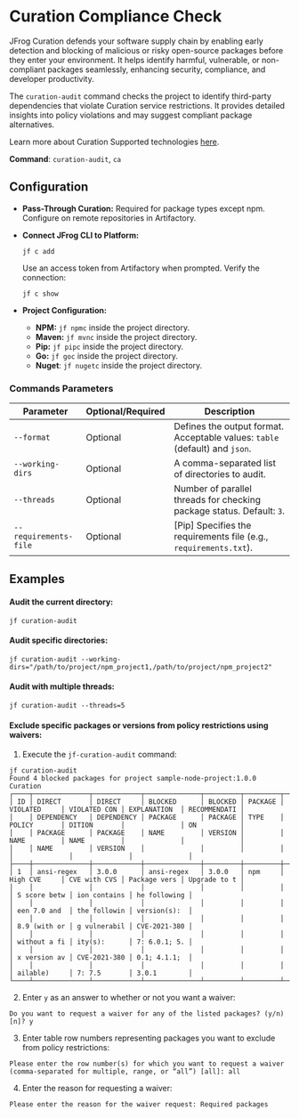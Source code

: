 # Curation Compliance Check

JFrog Curation defends your software supply chain by enabling early detection and blocking of malicious or risky open-source packages before they enter your environment. It helps identify harmful, vulnerable, or non-compliant packages seamlessly, enhancing security, compliance, and developer productivity.

The `curation-audit` command checks the project to identify third-party dependencies that violate Curation service restrictions. It provides detailed insights into policy violations and may suggest compliant package alternatives.

Learn more about Curation Supported technologies [here](../../products/curation/supported-technologies.md).

**Command**: `curation-audit`, `ca`

## Configuration

* **Pass-Through Curation:** Required for package types except npm. Configure on remote repositories in Artifactory.
*   **Connect JFrog CLI to Platform:**

    ```
    jf c add
    ```

    Use an access token from Artifactory when prompted. Verify the connection:

    ```
    jf c show
    ```
* **Project Configuration:**
  * **NPM:** `jf npmc` inside the project directory.
  * **Maven:** `jf mvnc` inside the project directory.
  * **Pip:** `jf pipc` inside the project directory.
  * **Go:** `jf goc` inside the project directory.
  * **Nuget**: `jf nugetc` inside the project directory.

### Commands Parameters

| Parameter             | Optional/Required | Description                                                                 |
| --------------------- | ----------------- | --------------------------------------------------------------------------- |
| `--format`            | Optional          | Defines the output format. Acceptable values: `table` (default) and `json`. |
| `--working-dirs`      | Optional          | A comma-separated list of directories to audit.                             |
| `--threads`           | Optional          | Number of parallel threads for checking package status. Default: `3`.       |
| `--requirements-file` | Optional          | \[Pip] Specifies the requirements file (e.g., `requirements.txt`).          |

## Examples

#### Audit the current directory:

```
jf curation-audit
```

#### Audit specific directories:

```
jf curation-audit --working-dirs="/path/to/project/npm_project1,/path/to/project/npm_project2"
```

#### Audit with multiple threads:

```
jf curation-audit --threads=5
```

#### Exclude specific packages or versions from policy restrictions using waivers:

1. Execute the `jf-curation-audit` command:

```
jf curation-audit
Found 4 blocked packages for project sample-node-project:1.0.0
Curation
┌────┬──────────────┬────────────┬──────────────┬─────────┬─────────┬──────────────┬──────────────┬──────────────┬──────────────┐
│ ID │ DIRECT       │ DIRECT     │ BLOCKED      │ BLOCKED │ PACKAGE │ VIOLATED     │ VIOLATED CON │ EXPLANATION  │ RECOMMENDATI │
│    │ DEPENDENCY   │ DEPENDENCY │ PACKAGE      │ PACKAGE │ TYPE    │ POLICY       │ DITION       │              │ ON           │
│    │ PACKAGE      │ PACKAGE    │ NAME         │ VERSION │         │ NAME         │ NAME         │              │              │
│    │ NAME         │ VERSION    │              │         │         │              │              │              │              │
├────┼──────────────┼────────────┼──────────────┼─────────┼─────────┼──────────────┼──────────────┼──────────────┼──────────────┤
│ 1  │ ansi-regex   │ 3.0.0      │ ansi-regex   │ 3.0.0   │ npm     │ High CVE     │ CVE with CVS │ Package vers │ Upgrade to t │
│    │              │            │              │         │         │              │ S score betw │ ion contains │ he following │
│    │              │            │              │         │         │              │ een 7.0 and  │ the followin │ version(s):  │
│    │              │            │              │         │         │              │ 8.9 (with or │ g vulnerabil │ CVE-2021-380 │
│    │              │            │              │         │         │              │ without a fi │ ity(s):      │ 7: 6.0.1; 5. │
│    │              │            │              │         │         │              │ x version av │ CVE-2021-380 │ 0.1; 4.1.1;  │
│    │              │            │              │         │         │              │ ailable)     │ 7: 7.5       │ 3.0.1        │
└────┴──────────────┴────────────┴──────────────┴─────────┴─────────┴──────────────┴──────────────┴──────────────┴──────────────┘
```

2. Enter `y` as an answer to whether or not you want a waiver:

```
Do you want to request a waiver for any of the listed packages? (y/n) [n]? y
```

3. Enter table row numbers representing packages you want to exclude from policy restrictions:

```
Please enter the row number(s) for which you want to request a waiver (comma-separated for multiple, range, or “all”) [all]: all
```

4. Enter the reason for requesting a waiver:

```
Please enter the reason for the waiver request: Required packages
```
